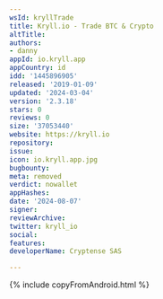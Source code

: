 ```yaml
---
wsId: kryllTrade
title: Kryll.io - Trade BTC & Crypto
altTitle: 
authors:
- danny
appId: io.kryll.app
appCountry: id
idd: '1445896905'
released: '2019-01-09'
updated: '2024-03-04'
version: '2.3.18'
stars: 0
reviews: 0
size: '37053440'
website: https://kryll.io
repository: 
issue: 
icon: io.kryll.app.jpg
bugbounty: 
meta: removed
verdict: nowallet
appHashes: 
date: '2024-08-07'
signer: 
reviewArchive: 
twitter: kryll_io
social: 
features: 
developerName: Cryptense SAS

---
```


{% include copyFromAndroid.html %}